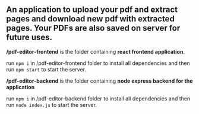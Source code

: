 ## An application to upload your pdf and extract pages and download new pdf with extracted pages. Your PDFs are also saved on server for future uses.

**/pdf-editor-frontend** is the folder containing **react frontend application**.

run `npm i` in /pdf-editor-frontend folder to install all dependencies and then run `npm start` to start the server.

**/pdf-editor-backend** is the folder containing **node express backend for the application**

 run `npm i` in /pdf-editor-backend folder to install all dependencies and then run `node index.js` to start the server.
